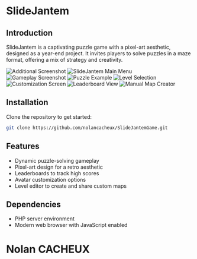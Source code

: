 # SlideJantem

## Introduction

SlideJantem is a captivating puzzle game with a pixel-art aesthetic, designed as a year-end project. It invites players to solve puzzles in a maze format, offering a mix of strategy and creativity.

![Additional Screenshot](im0.png) 
![SlideJantem Main Menu](im1.png)
![Gameplay Screenshot](im2.png)
![Puzzle Example](im3.png)
![Level Selection](im4.png)
![Customization Screen](im5.png)
![Leaderboard View](im6.png)
![Manual Map Creator](im7.png)


## Installation

Clone the repository to get started:
```bash
git clone https://github.com/nolancacheux/SlideJantemGame.git
```

## Features
- Dynamic puzzle-solving gameplay
- Pixel-art design for a retro aesthetic
- Leaderboards to track high scores
- Avatar customization options
- Level editor to create and share custom maps

## Dependencies
- PHP server environment
- Modern web browser with JavaScript enabled


# Nolan CACHEUX
